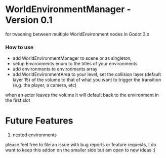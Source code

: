 # WorldEnvironmentManager - Version 0.1

for tweening between multiple WorldEnvironment nodes in Godot 3.x

### How to use

- add WorldEnvironmentManager to scene or as singleton,
- setup Environments enum to the titles of your environments
- add environments to environments array
- add WorldEnvironmentArea to your level, set the collision layer (default layer 15) of the volume to that of what you want to trigger the transition (e.g. the player, a camera, etc)

when an actor leaves the volume it will default back to the environment in the first slot

# Future Features
  1. nested environments
  
please feel free to file an issue with bug reports or feature requests, I do want to keep this addon on the smaller side but am open to new ideas :)
